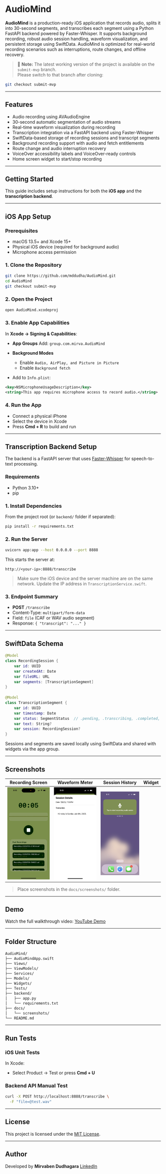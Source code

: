 # AudioMind

**AudioMind** is a production-ready iOS application that records audio, splits it into 30-second segments, and transcribes each segment using a Python FastAPI backend powered by Faster-Whisper. It supports background recording, robust audio session handling, waveform visualization, and persistent storage using SwiftData. AudioMind is optimized for real-world recording scenarios such as interruptions, route changes, and offline recovery.

> 📌 **Note:** The latest working version of the project is available on the `submit-mvp` branch.  
> Please switch to that branch after cloning:

```bash
git checkout submit-mvp
````

---

## Features

* Audio recording using AVAudioEngine
* 30-second automatic segmentation of audio streams
* Real-time waveform visualization during recording
* Transcription integration via a FastAPI backend using Faster-Whisper
* SwiftData-based storage of recording sessions and transcript segments
* Background recording support with audio and fetch entitlements
* Route change and audio interruption recovery
* VoiceOver accessibility labels and VoiceOver-ready controls
* Home screen widget to start/stop recording

---

## Getting Started

This guide includes setup instructions for both the **iOS app** and the **transcription backend**.

---

## iOS App Setup

### Prerequisites

* macOS 13.5+ and Xcode 15+
* Physical iOS device (required for background audio)
* Microphone access permission

### 1. Clone the Repository

```bash
git clone https://github.com/mddudha/AudioMind.git
cd AudioMind
git checkout submit-mvp
```

### 2. Open the Project

```bash
open AudioMind.xcodeproj
```

### 3. Enable App Capabilities

In **Xcode → Signing & Capabilities**:

* **App Groups**
  Add: `group.com.mirva.AudioMind`

* **Background Modes**

  * Enable `Audio, AirPlay, and Picture in Picture`
  * Enable `Background fetch`

* Add to `Info.plist`:

```xml
<key>NSMicrophoneUsageDescription</key>
<string>This app requires microphone access to record audio.</string>
```

### 4. Run the App

* Connect a physical iPhone
* Select the device in Xcode
* Press **Cmd + R** to build and run

---

## Transcription Backend Setup

The backend is a FastAPI server that uses [Faster-Whisper](https://github.com/SYSTRAN/faster-whisper) for speech-to-text processing.

### Requirements

* Python 3.10+
* pip

### 1. Install Dependencies

From the project root (or `backend/` folder if separated):

```bash
pip install -r requirements.txt
```

### 2. Run the Server

```bash
uvicorn app:app --host 0.0.0.0 --port 8888
```

This starts the server at:

```
http://<your-ip>:8888/transcribe
```

> Make sure the iOS device and the server machine are on the same network. Update the IP address in `TranscriptionService.swift`.

### 3. Endpoint Summary

* **POST** `/transcribe`
* Content-Type: `multipart/form-data`
* Field: `file` (CAF or WAV audio segment)
* Response: `{ "transcript": "..." }`

---

## SwiftData Schema

```swift
@Model
class RecordingSession {
    var id: UUID
    var createdAt: Date
    var fileURL: URL
    var segments: [TranscriptionSegment]
}

@Model
class TranscriptionSegment {
    var id: UUID
    var timestamp: Date
    var status: SegmentStatus  // .pending, .transcribing, .completed, .failed
    var text: String?
    var session: RecordingSession?
}
```

Sessions and segments are saved locally using SwiftData and shared with widgets via the app group.

---

## Screenshots

| Recording Screen                             | Waveform Meter                             | Session History                            | Widget                                 |
| -------------------------------------------- | ------------------------------------------ | ------------------------------------------ | -------------------------------------- |
| ![Recording](https://github.com/mddudha/audiomind-app/blob/submit-mvp/1.PNG) | ![Transcript](https://github.com/mddudha/audiomind-app/blob/submit-mvp/2.PNG) | ![Widget](https://github.com/mddudha/audiomind-app/blob/submit-mvp/3.PNG) |

> Place screenshots in the `docs/screenshots/` folder.

---

## Demo

Watch the full walkthrough video:
[YouTube Demo](https://youtube.com/your-demo-link-here)

---

## Folder Structure

```
AudioMind/
├── AudioMindApp.swift
├── Views/
├── ViewModels/
├── Services/
├── Models/
├── Widgets/
├── Tests/
├── backend/
│   ├── app.py
│   └── requirements.txt
├── docs/
│   └── screenshots/
└── README.md
```

---

## Run Tests

### iOS Unit Tests

In Xcode:

* Select Product → Test or press **Cmd + U**

### Backend API Manual Test

```bash
curl -X POST http://localhost:8888/transcribe \
  -F "file=@test.wav"
```

---

## License

This project is licensed under the [MIT License](LICENSE).

---

## Author

Developed by **Mirvaben Dudhagara**
[LinkedIn](https://www.linkedin.com/in/mirva-dudhagara)

```
```
